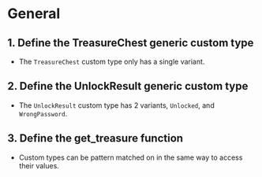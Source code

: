 # General

## 1. Define the TreasureChest generic custom type

- The `TreasureChest` custom type only has a single variant.

## 2. Define the UnlockResult generic custom type

- The `UnlockResult` custom type has 2 variants, `Unlocked`, and `WrongPassword`.

## 3. Define the get_treasure function

- Custom types can be pattern matched on in the same way to access their values.
